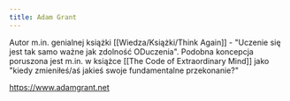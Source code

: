 ```yaml
---
title: Adam Grant
---
```


Autor m.in. genialnej książki [[Wiedza/Książki/Think Again]] - "Uczenie się jest tak samo ważne jak zdolność ODuczenia". Podobna koncepcja poruszona jest m.in. w książce [[The Code of Extraordinary Mind]] jako "kiedy zmieniłeś/aś jakieś swoje fundamentalne przekonanie?"

https://www.adamgrant.net
